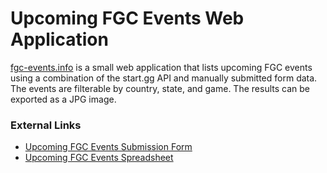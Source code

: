 # Upcoming FGC Events Web Application
[fgc-events.info](https://fgc-events.info/) is a small web application that lists upcoming FGC events using a combination of the start.gg API and manually submitted form data. The events are filterable by country, state, and game. The results can be exported as a JPG image.

### External Links
* [Upcoming FGC Events Submission Form](https://docs.google.com/forms/d/e/1FAIpQLScluWsmisCUcBz0LPnQejJ1yr7h_xzr8C0_5r0sfl4cOPIBBQ/viewform)
* [Upcoming FGC Events Spreadsheet](https://docs.google.com/spreadsheets/d/1AIMZepfkEIUmTYFgFY4t4wTQSXrP_YvETAB-WAwyCyM)
